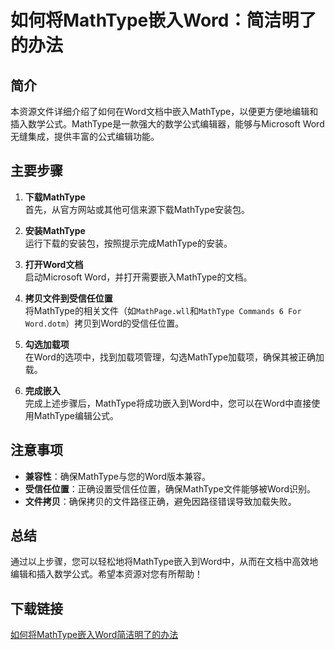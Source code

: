 # 如何将MathType嵌入Word：简洁明了的办法

## 简介
本资源文件详细介绍了如何在Word文档中嵌入MathType，以便更方便地编辑和插入数学公式。MathType是一款强大的数学公式编辑器，能够与Microsoft Word无缝集成，提供丰富的公式编辑功能。

## 主要步骤
1. **下载MathType**  
   首先，从官方网站或其他可信来源下载MathType安装包。

2. **安装MathType**  
   运行下载的安装包，按照提示完成MathType的安装。

3. **打开Word文档**  
   启动Microsoft Word，并打开需要嵌入MathType的文档。

4. **拷贝文件到受信任位置**  
   将MathType的相关文件（如`MathPage.wll`和`MathType Commands 6 For Word.dotm`）拷贝到Word的受信任位置。

5. **勾选加载项**  
   在Word的选项中，找到加载项管理，勾选MathType加载项，确保其被正确加载。

6. **完成嵌入**  
   完成上述步骤后，MathType将成功嵌入到Word中，您可以在Word中直接使用MathType编辑公式。

## 注意事项
- **兼容性**：确保MathType与您的Word版本兼容。
- **受信任位置**：正确设置受信任位置，确保MathType文件能够被Word识别。
- **文件拷贝**：确保拷贝的文件路径正确，避免因路径错误导致加载失败。

## 总结
通过以上步骤，您可以轻松地将MathType嵌入到Word中，从而在文档中高效地编辑和插入数学公式。希望本资源对您有所帮助！

## 下载链接

[如何将MathType嵌入Word简洁明了的办法](https://pan.quark.cn/s/d4f8f7778f28)
